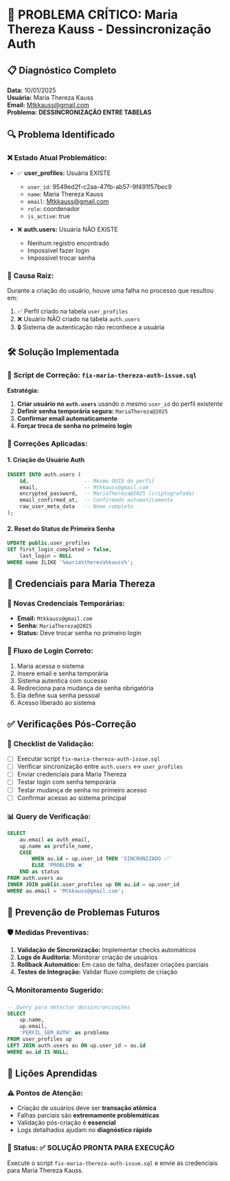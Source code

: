 # 🚨 PROBLEMA CRÍTICO: Maria Thereza Kauss - Dessincronização Auth

## 📋 Diagnóstico Completo
**Data:** 10/01/2025  
**Usuária:** Maria Thereza Kauss  
**Email:** Mtkkauss@gmail.com  
**Problema:** **DESSINCRONIZAÇÃO ENTRE TABELAS**

## 🔍 Problema Identificado

### ❌ **Estado Atual Problemático:**
- ✅ **user_profiles:** Usuária EXISTE
  - `user_id`: 9549ed2f-c2aa-47fb-ab57-9f491f57bec9
  - `name`: Maria Thereza Kauss
  - `email`: Mtkkauss@gmail.com
  - `role`: coordenador
  - `is_active`: true

- ❌ **auth.users:** Usuária NÃO EXISTE
  - Nenhum registro encontrado
  - Impossível fazer login
  - Impossível trocar senha

### 🎯 **Causa Raiz:**
Durante a criação do usuário, houve uma falha no processo que resultou em:
1. ✅ Perfil criado na tabela `user_profiles`
2. ❌ Usuário NÃO criado na tabela `auth.users`
3. 🔒 Sistema de autenticação não reconhece a usuária

## 🛠️ Solução Implementada

### 📁 **Script de Correção:** `fix-maria-thereza-auth-issue.sql`

**Estratégia:**
1. **Criar usuário no `auth.users`** usando o mesmo `user_id` do perfil existente
2. **Definir senha temporária segura:** `MariaThereza@2025`
3. **Confirmar email automaticamente**
4. **Forçar troca de senha no primeiro login**

### 🔧 **Correções Aplicadas:**

#### 1. Criação do Usuário Auth
```sql
INSERT INTO auth.users (
    id,                  -- Mesmo UUID do perfil
    email,               -- Mtkkauss@gmail.com
    encrypted_password,  -- MariaThereza@2025 (criptografada)
    email_confirmed_at,  -- Confirmado automaticamente
    raw_user_meta_data   -- Nome completo
);
```

#### 2. Reset do Status de Primeira Senha
```sql
UPDATE public.user_profiles 
SET first_login_completed = false,
    last_login = NULL
WHERE name ILIKE '%maria%thereza%kauss%';
```

## 📧 Credenciais para Maria Thereza

### 🔐 **Novas Credenciais Temporárias:**
- **Email:** `Mtkkauss@gmail.com`
- **Senha:** `MariaThereza@2025`
- **Status:** Deve trocar senha no primeiro login

### 🔄 **Fluxo de Login Correto:**
1. Maria acessa o sistema
2. Insere email e senha temporária
3. Sistema autentica com sucesso
4. Redireciona para mudança de senha obrigatória
5. Ela define sua senha pessoal
6. Acesso liberado ao sistema

## ✅ Verificações Pós-Correção

### 🎯 **Checklist de Validação:**
- [ ] Executar script `fix-maria-thereza-auth-issue.sql`
- [ ] Verificar sincronização entre `auth.users` ↔ `user_profiles`
- [ ] Enviar credenciais para Maria Thereza
- [ ] Testar login com senha temporária
- [ ] Testar mudança de senha no primeiro acesso
- [ ] Confirmar acesso ao sistema principal

### 📊 **Query de Verificação:**
```sql
SELECT 
    au.email as auth_email,
    up.name as profile_name,
    CASE 
        WHEN au.id = up.user_id THEN 'SINCRONIZADO ✅'
        ELSE 'PROBLEMA ❌'
    END as status
FROM auth.users au
INNER JOIN public.user_profiles up ON au.id = up.user_id
WHERE au.email = 'Mtkkauss@gmail.com';
```

## 🔄 Prevenção de Problemas Futuros

### 🛡️ **Medidas Preventivas:**
1. **Validação de Sincronização:** Implementar checks automáticos
2. **Logs de Auditoria:** Monitorar criação de usuários
3. **Rollback Automático:** Em caso de falha, desfazer criações parciais
4. **Testes de Integração:** Validar fluxo completo de criação

### 🔍 **Monitoramento Sugerido:**
```sql
-- Query para detectar dessincronizações
SELECT 
    up.name,
    up.email,
    'PERFIL_SEM_AUTH' as problema
FROM user_profiles up
LEFT JOIN auth.users au ON up.user_id = au.id
WHERE au.id IS NULL;
```

## 📝 Lições Aprendidas

### ⚠️ **Pontos de Atenção:**
- Criação de usuários deve ser **transação atômica**
- Falhas parciais são **extremamente problemáticas**
- Validação pós-criação é **essencial**
- Logs detalhados ajudam no **diagnóstico rápido**

### 🚀 **Status:** ✅ **SOLUÇÃO PRONTA PARA EXECUÇÃO**

Execute o script `fix-maria-thereza-auth-issue.sql` e envie as credenciais para Maria Thereza Kauss. 